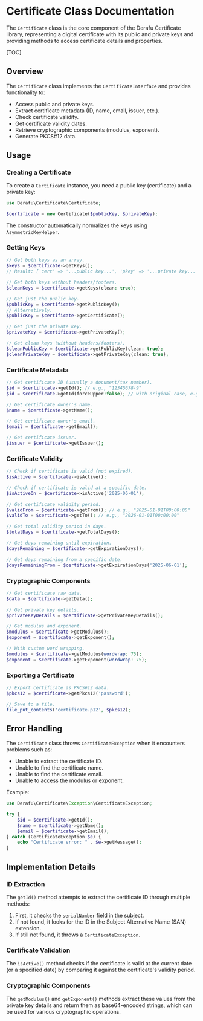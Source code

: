 # Certificate Class Documentation

The `Certificate` class is the core component of the Derafu Certificate library, representing a digital certificate with its public and private keys and providing methods to access certificate details and properties.

[TOC]

## Overview

The `Certificate` class implements the `CertificateInterface` and provides functionality to:

- Access public and private keys.
- Extract certificate metadata (ID, name, email, issuer, etc.).
- Check certificate validity.
- Get certificate validity dates.
- Retrieve cryptographic components (modulus, exponent).
- Generate PKCS#12 data.

## Usage

### Creating a Certificate

To create a `Certificate` instance, you need a public key (certificate) and a private key:

```php
use Derafu\Certificate\Certificate;

$certificate = new Certificate($publicKey, $privateKey);
```

The constructor automatically normalizes the keys using `AsymmetricKeyHelper`.

### Getting Keys

```php
// Get both keys as an array.
$keys = $certificate->getKeys();
// Result: ['cert' => '...public key...', 'pkey' => '...private key...']

// Get both keys without headers/footers.
$cleanKeys = $certificate->getKeys(clean: true);

// Get just the public key.
$publicKey = $certificate->getPublicKey();
// Alternatively.
$publicKey = $certificate->getCertificate();

// Get just the private key.
$privateKey = $certificate->getPrivateKey();

// Get clean keys (without headers/footers).
$cleanPublicKey = $certificate->getPublicKey(clean: true);
$cleanPrivateKey = $certificate->getPrivateKey(clean: true);
```

### Certificate Metadata

```php
// Get certificate ID (usually a document/tax number).
$id = $certificate->getId(); // e.g., "12345678-9"
$id = $certificate->getId(forceUpper:false); // with original case, e.g., "12345678-k"

// Get certificate owner's name.
$name = $certificate->getName();

// Get certificate owner's email.
$email = $certificate->getEmail();

// Get certificate issuer.
$issuer = $certificate->getIssuer();
```

### Certificate Validity

```php
// Check if certificate is valid (not expired).
$isActive = $certificate->isActive();

// Check if certificate is valid at a specific date.
$isActiveOn = $certificate->isActive('2025-06-01');

// Get certificate validity period.
$validFrom = $certificate->getFrom(); // e.g., "2025-01-01T00:00:00"
$validTo = $certificate->getTo(); // e.g., "2026-01-01T00:00:00"

// Get total validity period in days.
$totalDays = $certificate->getTotalDays();

// Get days remaining until expiration.
$daysRemaining = $certificate->getExpirationDays();

// Get days remaining from a specific date.
$daysRemainingFrom = $certificate->getExpirationDays('2025-06-01');
```

### Cryptographic Components

```php
// Get certificate raw data.
$data = $certificate->getData();

// Get private key details.
$privateKeyDetails = $certificate->getPrivateKeyDetails();

// Get modulus and exponent.
$modulus = $certificate->getModulus();
$exponent = $certificate->getExponent();

// With custom word wrapping.
$modulus = $certificate->getModulus(wordwrap: 75);
$exponent = $certificate->getExponent(wordwrap: 75);
```

### Exporting a Certificate

```php
// Export certificate as PKCS#12 data.
$pkcs12 = $certificate->getPkcs12('password');

// Save to a file.
file_put_contents('certificate.p12', $pkcs12);
```

## Error Handling

The `Certificate` class throws `CertificateException` when it encounters problems such as:

- Unable to extract the certificate ID.
- Unable to find the certificate name.
- Unable to find the certificate email.
- Unable to access the modulus or exponent.

Example:

```php
use Derafu\Certificate\Exception\CertificateException;

try {
    $id = $certificate->getId();
    $name = $certificate->getName();
    $email = $certificate->getEmail();
} catch (CertificateException $e) {
    echo "Certificate error: " . $e->getMessage();
}
```

## Implementation Details

### ID Extraction

The `getId()` method attempts to extract the certificate ID through multiple methods:

1. First, it checks the `serialNumber` field in the subject.
2. If not found, it looks for the ID in the Subject Alternative Name (SAN) extension.
3. If still not found, it throws a `CertificateException`.

### Certificate Validation

The `isActive()` method checks if the certificate is valid at the current date (or a specified date) by comparing it against the certificate's validity period.

### Cryptographic Components

The `getModulus()` and `getExponent()` methods extract these values from the private key details and return them as base64-encoded strings, which can be used for various cryptographic operations.
